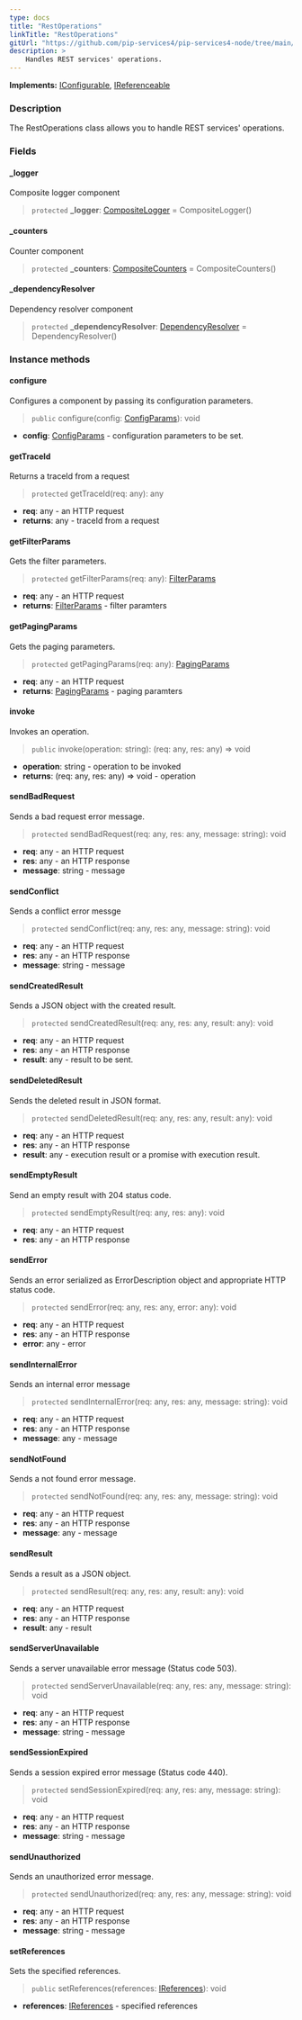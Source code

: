 ```yaml
---
type: docs
title: "RestOperations"
linkTitle: "RestOperations"
gitUrl: "https://github.com/pip-services4/pip-services4-node/tree/main/pip-services4-http-node"
description: >
    Handles REST services' operations.
---
```


**Implements:** [IConfigurable](../../../components/config/iconfigurable), [IReferenceable](../../../components/refer/ireferenceable)

### Description

The RestOperations class allows you to handle REST services' operations.

### Fields

<span class="hide-title-link">

#### _logger
Composite logger component
> `protected` **_logger**: [CompositeLogger](../../../observability/log/composite_logger) = CompositeLogger()

#### _counters
Counter component
> `protected` **_counters**: [CompositeCounters](../../../observability/count/composite_counters) = CompositeCounters()

#### _dependencyResolver
Dependency resolver component
> `protected` **_dependencyResolver**: [DependencyResolver](../../../components/refer/dependency_resolver) = DependencyResolver()

</span>


### Instance methods

#### configure
Configures a component by passing its configuration parameters.

> `public` configure(config: [ConfigParams](../../../components/config/config_params)): void

- **config**: [ConfigParams](../../../components/config/config_params) - configuration parameters to be set.


#### getTraceId
Returns a traceId from a request

> `protected` getTraceId(req: any): any

- **req**: any - an HTTP request
- **returns**: any - traceId from a request


#### getFilterParams
Gets the filter parameters.

>  `protected` getFilterParams(req: any): [FilterParams](../../../data/query/filter_params)

- **req**: any - an HTTP request
- **returns**: [FilterParams](../../../data/query/filter_params) - filter paramters

#### getPagingParams
Gets the paging parameters.

>  `protected` getPagingParams(req: any): [PagingParams](../../../data/query/paging_params)

- **req**: any - an HTTP request
- **returns**: [PagingParams](../../../data/query/paging_params) - paging paramters


#### invoke
Invokes an operation.

> `public` invoke(operation: string): (req: any, res: any) => void

- **operation**: string - operation to be invoked
- **returns**: (req: any, res: any) => void - operation


#### sendBadRequest
Sends a bad request error message.

> `protected` sendBadRequest(req: any, res: any, message: string): void

- **req**: any - an HTTP request
- **res**: any - an HTTP response
- **message**: string - message


#### sendConflict
Sends a conflict error messge

> `protected` sendConflict(req: any, res: any, message: string): void

- **req**: any - an HTTP request
- **res**: any - an HTTP response
- **message**: string - message


#### sendCreatedResult
Sends a JSON object with the created result.

> `protected` sendCreatedResult(req: any, res: any, result: any): void

- **req**: any - an HTTP request
- **res**: any - an HTTP response
- **result**: any - result to be sent.


#### sendDeletedResult
Sends the deleted result in JSON format.

> `protected` sendDeletedResult(req: any, res: any, result: any): void 

- **req**: any - an HTTP request
- **res**: any - an HTTP response
- **result**: any - execution result or a promise with execution result.


#### sendEmptyResult
Send an empty result with 204 status code.

> `protected` sendEmptyResult(req: any, res: any): void

- **req**: any - an HTTP request
- **res**: any - an HTTP response

#### sendError
Sends an error serialized as ErrorDescription object and appropriate HTTP status code.

> `protected` sendError(req: any, res: any, error: any): void

- **req**: any - an HTTP request
- **res**: any - an HTTP response
- **error**: any - error


#### sendInternalError
Sends an internal error message

> `protected` sendInternalError(req: any, res: any, message: string): void

- **req**: any - an HTTP request
- **res**: any - an HTTP response
- **message**: any - message


#### sendNotFound
Sends a not found error message.

> `protected` sendNotFound(req: any, res: any, message: string): void

- **req**: any - an HTTP request
- **res**: any - an HTTP response
- **message**: any - message


#### sendResult
Sends a result as a JSON object.

> `protected` sendResult(req: any, res: any, result: any): void

- **req**: any - an HTTP request
- **res**: any - an HTTP response
- **result**: any - result


#### sendServerUnavailable
Sends a server unavailable error message (Status code 503).

> `protected` sendServerUnavailable(req: any, res: any, message: string): void

- **req**: any - an HTTP request
- **res**: any - an HTTP response
- **message**: string - message


#### sendSessionExpired
Sends a session expired error message (Status code 440).

> `protected` sendSessionExpired(req: any, res: any, message: string): void

- **req**: any - an HTTP request
- **res**: any - an HTTP response
- **message**: string - message


#### sendUnauthorized
Sends an unauthorized error message.

> `protected` sendUnauthorized(req: any, res: any, message: string): void

- **req**: any - an HTTP request
- **res**: any - an HTTP response
- **message**: string - message


#### setReferences
Sets the specified references.

> `public` setReferences(references: [IReferences](../../../components/refer/ireferences)): void

- **references**: [IReferences](../../../commons/refer/ireferences) - specified references
